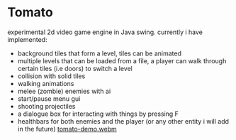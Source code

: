 # Tomato
experimental 2d video game engine in Java swing.
currently i have implemented:
- background tiles that form a level, tiles can be animated
- multiple levels that can be loaded from a file, a player can walk through certain tiles (i.e doors) to switch a level
- collision with solid tiles
- walking animations
- melee (zombie) enemies with ai
- start/pause menu gui
- shooting projectiles
- a dialogue box for interacting with things by pressing F
- healthbars for both enemies and the player (or any other entity i will add in the future)
[tomato-demo.webm](https://github.com/amir16yp/Tomato/assets/96111605/9035ef4e-d241-47a1-b8af-54c175922234)
